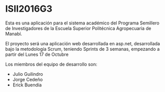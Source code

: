 # ISII2016G3

Esta es una aplicación para el sistema académico del Programa Semillero de Investigadores de la Escuela Superior Politécnica Agropecuaria de Manabí.


El proyecto será una aplicación web desarrollada en asp.net, desarrollada bajo la metodología Scrum, teniendo Sprints de 3 semanas, empezando a partir del Lunes 17 de Octubre

Los miembros del equipo de desarrollo son:
- Julio Guilindro
- Jorge Cedeño
- Erick Buendía
